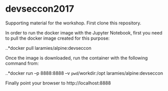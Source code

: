 # devseccon2017

Supporting material for the workshop. First clone this repository.

In order to run the docker image with the Jupyter Notebook, first you need to pull the docker image created for this purpose:

..*docker pull laramies/alpine:devseccon

Once the image is downloaded, run the container with the following command from:

..*docker run –p 8888:8888 –v `pwd`/workdir:/opt laramies/alpine:devseccon

Finally point your browser to http://localhost:8888



